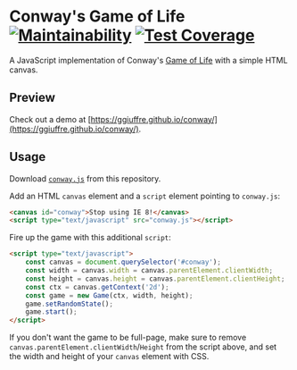 # Conway's Game of Life [![Maintainability](https://api.codeclimate.com/v1/badges/24df6590869950d2dea1/maintainability)](https://codeclimate.com/github/ggiuffre/conway/maintainability) [![Test Coverage](https://api.codeclimate.com/v1/badges/24df6590869950d2dea1/test_coverage)](https://codeclimate.com/github/ggiuffre/conway/test_coverage)

A JavaScript implementation of Conway's
[Game of Life](https://www.conwaylife.com/wiki/Conway%27s_Game_of_Life)
with a simple HTML canvas.



## Preview

Check out a demo at
[https://ggiuffre.github.io/conway/](https://ggiuffre.github.io/conway/).



## Usage

Download <a href="https://raw.githubusercontent.com/ggiuffre/conway/master/conway.js" download>`conway.js`</a>
from this repository.

Add an HTML `canvas` element and a `script` element pointing to `conway.js`:

```html
<canvas id="conway">Stop using IE 8!</canvas>
<script type="text/javascript" src="conway.js"></script>
```

Fire up the game with this additional `script`:

```html
<script type="text/javascript">
	const canvas = document.querySelector('#conway');
	const width = canvas.width = canvas.parentElement.clientWidth;
	const height = canvas.height = canvas.parentElement.clientHeight;
	const ctx = canvas.getContext('2d');
	const game = new Game(ctx, width, height);
	game.setRandomState();
	game.start();
</script>
```

If you don't want the game to be full-page, make sure to remove
`canvas.parentElement.clientWidth`/`Height` from the script above,
and set the width and height of your `canvas` element with CSS.
